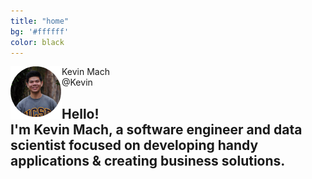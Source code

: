 ```yaml
---
title: "home"
bg: '#ffffff'
color: black
---
```


<img src="img/pfp.png" align="left">
<div id="relative-name">Kevin Mach
</div>
<div id="relative-at">@Kevin
</div>

<div id="relative-intro">
<h2>Hello! <br />
I'm <span style="font-weight:50px">Kevin Mach</span>, a software engineer and data scientist focused on developing handy applications &amp; creating business solutions.
</h2>
</div>
